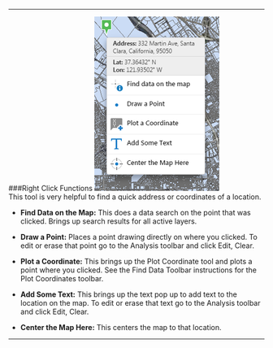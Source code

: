 ****
###Right Click Functions
![RightClick](https://github.com/vta/WebServiceGuide/blob/master/Images/OtherTools/RightClick.PNG)  
This tool is very helpful to find a quick address or coordinates of a location.
* **Find Data on the Map:** This does a data search on the point that was clicked.  Brings up search results for all active layers.

* **Draw a Point:** Places a point drawing directly on where you clicked.  To edit or erase that point go to the Analysis toolbar and click Edit, Clear.

* **Plot a Coordinate:**  This brings up the Plot Coordinate tool and plots a point where you clicked.  See the Find Data Toolbar instructions for the Plot Coordinates toolbar.

* **Add Some Text:** This brings up the text pop up to add text to the location on the map.  To edit or erase that text go to the Analysis toolbar and click Edit, Clear.

* **Center the Map Here:** This centers the map to that location.  

****